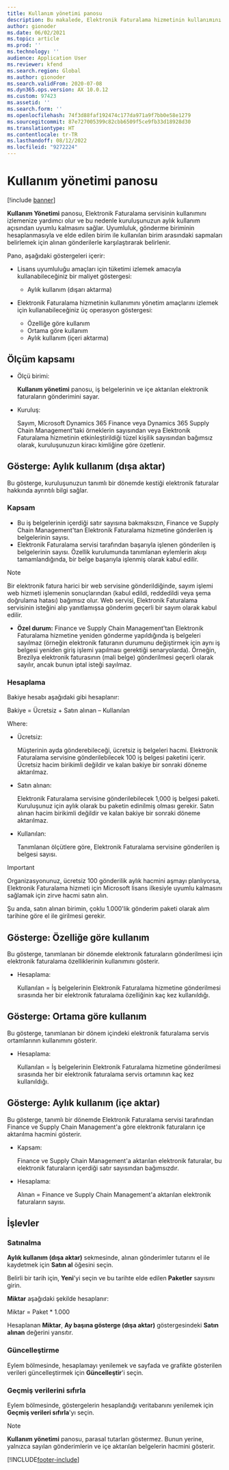 ```yaml
---
title: Kullanım yönetimi panosu
description: Bu makalede, Elektronik Faturalama hizmetinin kullanımını izlemek ve kurallara uyumluluğu sağlamak için Kullanım yönetimi panosunun nasıl kullanılacağı açıklanmaktadır.
author: gionoder
ms.date: 06/02/2021
ms.topic: article
ms.prod: ''
ms.technology: ''
audience: Application User
ms.reviewer: kfend
ms.search.region: Global
ms.author: gionoder
ms.search.validFrom: 2020-07-08
ms.dyn365.ops.version: AX 10.0.12
ms.custom: 97423
ms.assetid: ''
ms.search.form: ''
ms.openlocfilehash: 74f3d88faf192474c177da971a9f7bb0e58e1279
ms.sourcegitcommit: 87e727005399c82cbb6509f5ce9fb33d18928d30
ms.translationtype: HT
ms.contentlocale: tr-TR
ms.lasthandoff: 08/12/2022
ms.locfileid: "9272224"
---
```

# <a name="usage-management-dashboard"></a>Kullanım yönetimi panosu

[!include [banner](../includes/banner.md)]

**Kullanım Yönetimi** panosu, Elektronik Faturalama servisinin kullanımını izlemenize yardımcı olur ve bu nedenle kuruluşunuzun aylık kullanım açısından uyumlu kalmasını sağlar. Uyumluluk, gönderme biriminin hesaplanmasıyla ve elde edilen birim ile kullanılan birim arasındaki sapmaları belirlemek için alınan gönderilerle karşılaştırarak belirlenir.

Pano, aşağıdaki göstergeleri içerir:

- Lisans uyumluluğu amaçları için tüketimi izlemek amacıyla kullanabileceğiniz bir maliyet göstergesi:

    - Aylık kullanım (dışarı aktarma)

- Elektronik Faturalama hizmetinin kullanımını yönetim amaçlarını izlemek için kullanabileceğiniz üç operasyon göstergesi:

    - Özelliğe göre kullanım
    - Ortama göre kullanım
    - Aylık kullanım (içeri aktarma)

## <a name="measurement-scope"></a>Ölçüm kapsamı

- Ölçü birimi: 

    **Kullanım yönetimi** panosu, iş belgelerinin ve içe aktarılan elektronik faturaların gönderimini sayar.

- Kuruluş: 

    Sayım, Microsoft Dynamics 365 Finance veya Dynamics 365 Supply Chain Management'taki örneklerin sayısından veya Elektronik Faturalama hizmetinin etkinleştirildiği tüzel kişilik sayısından bağımsız olarak, kuruluşunuzun kiracı kimliğine göre özetlenir.


## <a name="indicator-usage-per-month-export"></a>Gösterge: Aylık kullanım (dışa aktar)

Bu gösterge, kuruluşunuzun tanımlı bir dönemde kestiği elektronik faturalar hakkında ayrıntılı bilgi sağlar.

### <a name="scope"></a>Kapsam
- Bu iş belgelerinin içerdiği satır sayısına bakmaksızın, Finance ve Supply Chain Management'tan Elektronik Faturalama hizmetine gönderilen iş belgelerinin sayısı.
- Elektronik Faturalama servisi tarafından başarıyla işlenen gönderilen iş belgelerinin sayısı. Özellik kurulumunda tanımlanan eylemlerin akışı tamamlandığında, bir belge başarıyla işlenmiş olarak kabul edilir.

> [!NOTE]
> Bir elektronik fatura harici bir web servisine gönderildiğinde, sayım işlemi web hizmeti işlemenin sonuçlarından (kabul edildi, reddedildi veya şema doğrulama hatası) bağımsız olur. Web servisi, Elektronik Faturalama servisinin isteğini alıp yanıtlamışsa gönderim geçerli bir sayım olarak kabul edilir.

- **Özel durum:** Finance ve Supply Chain Management'tan Elektronik Faturalama hizmetine yeniden gönderme yapıldığında iş belgeleri sayılmaz (örneğin elektronik faturanın durumunu değiştirmek için aynı iş belgesi yeniden giriş işlemi yapılması gerektiği senaryolarda). Örneğin, Brezilya elektronik faturasının (mali belge) gönderilmesi geçerli olarak sayılır, ancak bunun iptal isteği sayılmaz.


### <a name="calculation"></a>Hesaplama

Bakiye hesabı aşağıdaki gibi hesaplanır:

Bakiye = Ücretsiz + Satın alınan – Kullanılan

Where:

- Ücretsiz:
  
    Müşterinin ayda gönderebileceği, ücretsiz iş belgeleri hacmi. Elektronik Faturalama servisine gönderilebilecek 100 iş belgesi paketini içerir. Ücretsiz hacim birikimli değildir ve kalan bakiye bir sonraki döneme aktarılmaz.
  
- Satın alınan:
  
    Elektronik Faturalama servisine gönderilebilecek 1,000 iş belgesi paketi. Kuruluşunuz için aylık olarak bu paketin edinilmiş olması gerekir. Satın alınan hacim birikimli değildir ve kalan bakiye bir sonraki döneme aktarılmaz.
  
- Kullanılan: 

    Tanımlanan ölçütlere göre, Elektronik Faturalama servisine gönderilen iş belgesi sayısı.
   
> [!IMPORTANT]
> Organizasyonunuz, ücretsiz 100 gönderilik aylık hacmini aşmayı planlıyorsa, Elektronik Faturalama hizmeti için Microsoft lisans ilkesiyle uyumlu kalmasını sağlamak için zirve hacmi satın alın.
>
> Şu anda, satın alınan birimin, çoklu 1.000'lik gönderim paketi olarak alım tarihine göre el ile girilmesi gerekir.

## <a name="indicator-usage-by-feature"></a>Gösterge: Özelliğe göre kullanım

Bu gösterge, tanımlanan bir dönemde elektronik faturaların gönderilmesi için elektronik faturalama özelliklerinin kullanımını gösterir.

- Hesaplama:
  
    Kullanılan = İş belgelerinin Elektronik Faturalama hizmetine gönderilmesi sırasında her bir elektronik faturalama özelliğinin kaç kez kullanıldığı.

## <a name="indicator-usage-by-environment"></a>Gösterge: Ortama göre kullanım

Bu gösterge, tanımlanan bir dönem içindeki elektronik faturalama servis ortamlarının kullanımını gösterir.

- Hesaplama:
    
    Kullanılan = İş belgelerinin Elektronik Faturalama hizmetine gönderilmesi sırasında her bir elektronik faturalama servis ortamının kaç kez kullanıldığı.

## <a name="indicator-usage-per-month-import"></a>Gösterge: Aylık kullanım (içe aktar)

Bu gösterge, tanımlı bir dönemde Elektronik Faturalama servisi tarafından Finance ve Supply Chain Management'a göre elektronik faturaların içe aktarılma hacmini gösterir.

- Kapsam:

    Finance ve Supply Chain Management'a aktarılan elektronik faturalar, bu elektronik faturaların içerdiği satır sayısından bağımsızdır.

- Hesaplama:

    Alınan = Finance ve Supply Chain Management'a aktarılan elektronik faturaların sayısı.

## <a name="functions"></a>İşlevler
### <a name="purchase"></a>Satınalma

**Aylık kullanım (dışa aktar)** sekmesinde, alınan gönderimler tutarını el ile kaydetmek için **Satın al** öğesini seçin.

Belirli bir tarih için, **Yeni**'yi seçin ve bu tarihte elde edilen **Paketler** sayısını girin.

**Miktar** aşağıdaki şekilde hesaplanır:

Miktar = Paket * 1.000

Hesaplanan **Miktar**, **Ay başına gösterge (dışa aktar)** göstergesindeki **Satın alınan** değerini yansıtır.

### <a name="update"></a>Güncelleştirme

Eylem bölmesinde, hesaplamayı yenilemek ve sayfada ve grafikte gösterilen verileri güncelleştirmek için **Güncelleştir**'i seçin.

### <a name="reset-history-data"></a>Geçmiş verilerini sıfırla

Eylem bölmesinde, göstergelerin hesaplandığı veritabanını yenilemek için **Geçmiş verileri sıfırla**'yı seçin.




> [!NOTE]
> **Kullanım yönetimi** panosu, parasal tutarları göstermez. Bunun yerine, yalnızca sayılan gönderimlerin ve içe aktarılan belgelerin hacmini gösterir.

[!INCLUDE[footer-include](../../includes/footer-banner.md)]
